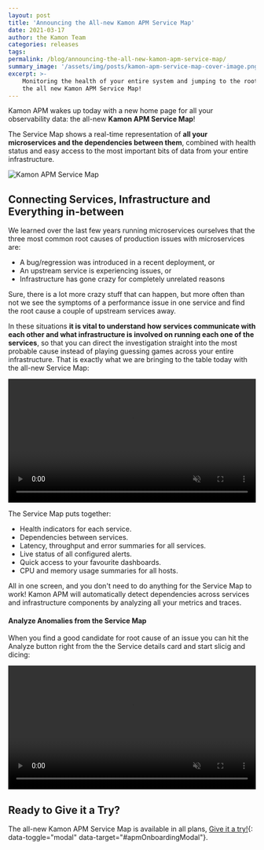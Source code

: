 ```yaml
---
layout: post
title: 'Announcing the All-new Kamon APM Service Map'
date: 2021-03-17
author: the Kamon Team
categories: releases
tags: 
permalink: /blog/announcing-the-all-new-kamon-apm-service-map/
summary_image: '/assets/img/posts/kamon-apm-service-map-cover-image.png'
excerpt: >-
    Monitoring the health of your entire system and jumping to the root cause of problems has just become easier with
    the all new Kamon APM Service Map!
---
```


Kamon APM wakes up today with a new home page for all your observability data: the all-new **Kamon APM Service Map**!

The Service Map shows a real-time representation of **all your microservices and the dependencies between them**,
combined with health status and easy access to the most important bits of data from your entire infrastructure.

<div class="text-center my-5">
  <img class="img-fluid" src="/assets/img/posts/kamon-apm-service-map-example.png" alt="Kamon APM Service Map">
</div>


## Connecting Services, Infrastructure and Everything in-between

We learned over the last few years running microservices ourselves that the three most common root causes of production
issues with microservices are:
  - A bug/regression was introduced in a recent deployment, or
  - An upstream service is experiencing issues, or
  - Infrastructure has gone crazy for completely unrelated reasons

Sure, there is a lot more crazy stuff that can happen, but more often than not we see the symptoms of a performance issue
in one service and find the root cause a couple of upstream services away.

In these situations **it is vital to understand how services communicate with each other and what infrastructure is involved
on running each one of the services**, so that you can direct the investigation straight into the most probable cause instead
of playing guessing games across your entire infrastructure. That is exactly what we are bringing to the table today with
the all-new Service Map:

<video loop muted autoplay width="100%" class="my-4">
  <source src="/assets/video/kamon-apm-service-map-dependencies.mp4" type="video/mp4">
</video>

The Service Map puts together:
  - Health indicators for each service.
  - Dependencies between services.
  - Latency, throughput and error summaries for all services.
  - Live status of all configured alerts.
  - Quick access to your favourite dashboards.
  - CPU and memory usage summaries for all hosts.

All in one screen, and you don't need to do anything for the Service Map to work! Kamon APM will automatically detect 
dependencies across services and infrastructure components by analyzing all your metrics and traces.


#### Analyze Anomalies from the Service Map

When you find a good candidate for root cause of an issue you can hit the Analyze button right from the the Service
details card and start slicig and dicing:

<video loop muted autoplay width="100%" class="my-4">
  <source src="/assets/video/kamon-apm-service-map-analyze.mp4" type="video/mp4">
</video>


## Ready to Give it a Try?

The all-new Kamon APM Service Map is available in all plans, [Give it a try!](){: data-toggle="modal" data-target="#apmOnboardingModal"}.